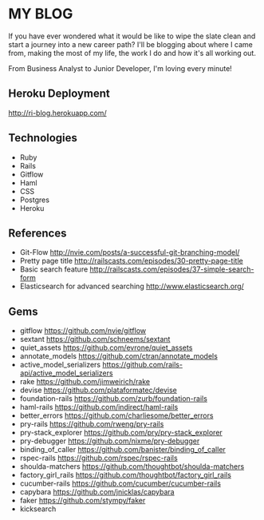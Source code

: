 # MY BLOG

If you have ever wondered what it would be like to wipe the slate clean and start a journey into a new career path? I'll be blogging about where I came from, making the most of my life, the work I do and how it's all working out.

From Business Analyst to Junior Developer, I'm loving every minute!

## Heroku Deployment
http://ri-blog.herokuapp.com/

## Technologies
* Ruby
* Rails
* Gitflow
* Haml
* CSS
* Postgres
* Heroku

## References
* Git-Flow http://nvie.com/posts/a-successful-git-branching-model/
* Pretty page title http://railscasts.com/episodes/30-pretty-page-title
* Basic search feature http://railscasts.com/episodes/37-simple-search-form
* Elasticsearch for advanced searching http://www.elasticsearch.org/


## Gems
* gitflow https://github.com/nvie/gitflow
* sextant https://github.com/schneems/sextant
* quiet_assets https://github.com/evrone/quiet_assets
* annotate_models https://github.com/ctran/annotate_models
* active_model_serializers https://github.com/rails-api/active_model_serializers
* rake https://github.com/jimweirich/rake
* devise https://github.com/plataformatec/devise
* foundation-rails https://github.com/zurb/foundation-rails
* haml-rails https://github.com/indirect/haml-rails
* better_errors https://github.com/charliesome/better_errors
* pry-rails https://github.com/rweng/pry-rails
* pry-stack_explorer https://github.com/pry/pry-stack_explorer
* pry-debugger https://github.com/nixme/pry-debugger
* binding_of_caller https://github.com/banister/binding_of_caller
* rspec-rails https://github.com/rspec/rspec-rails
* shoulda-matchers https://github.com/thoughtbot/shoulda-matchers
* factory_girl_rails https://github.com/thoughtbot/factory_girl_rails
* cucumber-rails https://github.com/cucumber/cucumber-rails
* capybara https://github.com/jnicklas/capybara
* faker https://github.com/stympy/faker
* kicksearch